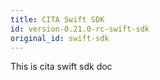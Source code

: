 ```yaml
---
title: CITA Swift SDK
id: version-0.21.0-rc-swift-sdk
original_id: swift-sdk
---
```

This is cita swift sdk doc